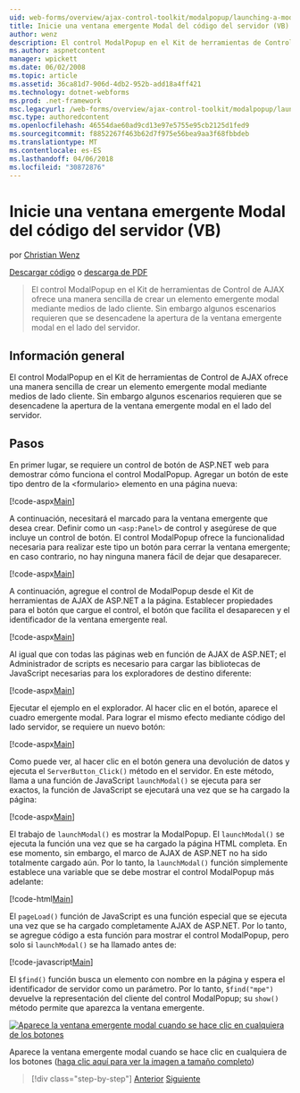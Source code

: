 ```yaml
---
uid: web-forms/overview/ajax-control-toolkit/modalpopup/launching-a-modal-popup-window-from-server-code-vb
title: Inicie una ventana emergente Modal del código del servidor (VB) | Documentos de Microsoft
author: wenz
description: El control ModalPopup en el Kit de herramientas de Control de AJAX ofrece una manera sencilla de crear un elemento emergente modal mediante medios de lado cliente. Sin embargo, algunos escenarios requieren que t...
ms.author: aspnetcontent
manager: wpickett
ms.date: 06/02/2008
ms.topic: article
ms.assetid: 36ca81d7-906d-4db2-952b-add18a4ff421
ms.technology: dotnet-webforms
ms.prod: .net-framework
msc.legacyurl: /web-forms/overview/ajax-control-toolkit/modalpopup/launching-a-modal-popup-window-from-server-code-vb
msc.type: authoredcontent
ms.openlocfilehash: 46554dae60ad9cd13e97e5755e95cb2125d1fed9
ms.sourcegitcommit: f8852267f463b62d7f975e56bea9aa3f68fbbdeb
ms.translationtype: MT
ms.contentlocale: es-ES
ms.lasthandoff: 04/06/2018
ms.locfileid: "30872876"
---
```

<a name="launching-a-modal-popup-window-from-server-code-vb"></a>Inicie una ventana emergente Modal del código del servidor (VB)
====================
por [Christian Wenz](https://github.com/wenz)

[Descargar código](http://download.microsoft.com/download/2/4/0/24052038-f942-4336-905b-b60ae56f0dd5/ModalPopup1.vb.zip) o [descarga de PDF](http://download.microsoft.com/download/b/6/a/b6ae89ee-df69-4c87-9bfb-ad1eb2b23373/modalpopup1VB.pdf)

> El control ModalPopup en el Kit de herramientas de Control de AJAX ofrece una manera sencilla de crear un elemento emergente modal mediante medios de lado cliente. Sin embargo algunos escenarios requieren que se desencadene la apertura de la ventana emergente modal en el lado del servidor.


## <a name="overview"></a>Información general

El control ModalPopup en el Kit de herramientas de Control de AJAX ofrece una manera sencilla de crear un elemento emergente modal mediante medios de lado cliente. Sin embargo algunos escenarios requieren que se desencadene la apertura de la ventana emergente modal en el lado del servidor.

## <a name="steps"></a>Pasos

En primer lugar, se requiere un control de botón de ASP.NET web para demostrar cómo funciona el control ModalPopup. Agregar un botón de este tipo dentro de la &lt;formulario&gt; elemento en una página nueva:

[!code-aspx[Main](launching-a-modal-popup-window-from-server-code-vb/samples/sample1.aspx)]

A continuación, necesitará el marcado para la ventana emergente que desea crear. Definir como un `<asp:Panel>` de control y asegúrese de que incluye un control de botón. El control ModalPopup ofrece la funcionalidad necesaria para realizar este tipo un botón para cerrar la ventana emergente; en caso contrario, no hay ninguna manera fácil de dejar que desaparecer.

[!code-aspx[Main](launching-a-modal-popup-window-from-server-code-vb/samples/sample2.aspx)]

A continuación, agregue el control de ModalPopup desde el Kit de herramientas de AJAX de ASP.NET a la página. Establecer propiedades para el botón que cargue el control, el botón que facilita el desaparecen y el identificador de la ventana emergente real.

[!code-aspx[Main](launching-a-modal-popup-window-from-server-code-vb/samples/sample3.aspx)]

Al igual que con todas las páginas web en función de AJAX de ASP.NET; el Administrador de scripts es necesario para cargar las bibliotecas de JavaScript necesarias para los exploradores de destino diferente:

[!code-aspx[Main](launching-a-modal-popup-window-from-server-code-vb/samples/sample4.aspx)]

Ejecutar el ejemplo en el explorador. Al hacer clic en el botón, aparece el cuadro emergente modal. Para lograr el mismo efecto mediante código del lado servidor, se requiere un nuevo botón:

[!code-aspx[Main](launching-a-modal-popup-window-from-server-code-vb/samples/sample5.aspx)]

Como puede ver, al hacer clic en el botón genera una devolución de datos y ejecuta el `ServerButton_Click()` método en el servidor. En este método, llama a una función de JavaScript `launchModal()` se ejecuta para ser exactos, la función de JavaScript se ejecutará una vez que se ha cargado la página:

[!code-aspx[Main](launching-a-modal-popup-window-from-server-code-vb/samples/sample6.aspx)]

El trabajo de `launchModal()` es mostrar la ModalPopup. El `launchModal()` se ejecuta la función una vez que se ha cargado la página HTML completa. En ese momento, sin embargo, el marco de AJAX de ASP.NET no ha sido totalmente cargado aún. Por lo tanto, la `launchModal()` función simplemente establece una variable que se debe mostrar el control ModalPopup más adelante:

[!code-html[Main](launching-a-modal-popup-window-from-server-code-vb/samples/sample7.html)]

El `pageLoad()` función de JavaScript es una función especial que se ejecuta una vez que se ha cargado completamente AJAX de ASP.NET. Por lo tanto, se agregue código a esta función para mostrar el control ModalPopup, pero solo si `launchModal()` se ha llamado antes de:

[!code-javascript[Main](launching-a-modal-popup-window-from-server-code-vb/samples/sample8.js)]

El `$find()` función busca un elemento con nombre en la página y espera el identificador de servidor como un parámetro. Por lo tanto, `$find("mpe")` devuelve la representación del cliente del control ModalPopup; su `show()` método permite que aparezca la ventana emergente.


[![Aparece la ventana emergente modal cuando se hace clic en cualquiera de los botones](launching-a-modal-popup-window-from-server-code-vb/_static/image2.png)](launching-a-modal-popup-window-from-server-code-vb/_static/image1.png)

Aparece la ventana emergente modal cuando se hace clic en cualquiera de los botones ([haga clic aquí para ver la imagen a tamaño completo](launching-a-modal-popup-window-from-server-code-vb/_static/image3.png))

> [!div class="step-by-step"]
> [Anterior](positioning-a-modalpopup-cs.md)
> [Siguiente](using-modalpopup-with-a-repeater-control-vb.md)

